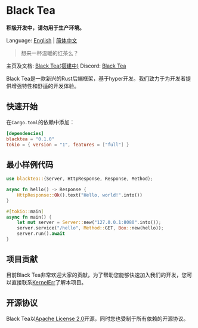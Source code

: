 # Black Tea

**积极开发中，请勿用于生产环境。**

Language: [English](./README.md) | [简体中文](./README_cn.md)

> 想来一杯温暖的红茶么？

主页及文档: [Black Tea(搭建中)](https://blacktea.lirui.tech/)	Discord: [Black Tea](https://discord.gg/tfE8RMx8Dr)

Black Tea是一款新兴的Rust后端框架，基于hyper开发。我们致力于为开发者提供增强特性和舒适的开发体验。

## 快速开始

在`Cargo.toml`的依赖中添加：

```toml
[dependencies]
blacktea = "0.1.0"
tokio = { version = "1", features = ["full"] }
```

## 最小样例代码

```rust
use blacktea::{Server, HttpResponse, Response, Method};

async fn hello() -> Response {
    HttpResponse::Ok().text("Hello, world!".into())
}

#[tokio::main]
async fn main() {
    let mut server = Server::new("127.0.0.1:8080".into());
    server.service("/hello", Method::GET, Box::new(hello));
    server.run().await
}
```

## 项目贡献

目前Black Tea非常欢迎大家的贡献，为了帮助您能够快速加入我们的开发，您可以直接联系[KernelErr](https://github.com/KernelErr)了解本项目。

## 开源协议

Black Tea以[Apache License 2.0](https://opensource.org/licenses/Apache-2.0)开源，同时您也受制于所有依赖的开源协议。

